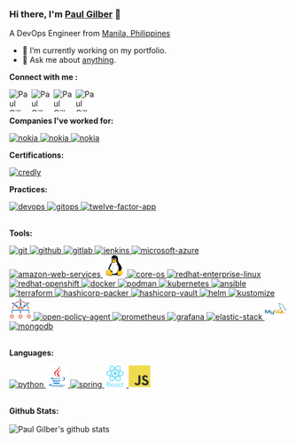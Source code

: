### Hi there, I'm [Paul Gilber](https://www.linkedin.com/in/paul-gilber/) 👋

A DevOps Engineer from [Manila, Philippines](https://g.co/kgs/xmdsSW)

- 🔭 I’m currently working on my portfolio.
- 💬 Ask me about [anything](https://github.com/paul-gilber/paul-gilber/issues).

**Connect with me :**
<p align="left" style="display:inline">
<!-- Linked In -->
<a href="https://www.linkedin.com/in/paul-gilber/" target="_blank">
  <img align="left" alt="Paul Gilber | LinkedIn" width="40" height="40"  src="https://www.vectorlogo.zone/logos/linkedin/linkedin-icon.svg" />
</a>
<!-- GitHub -->
<a href="https://github.com/paul-gilber" target="_blank">
  <img align="left" style="background-color:white" alt="Paul Gilber | GitHub" width="40" height="40"  src="https://upload.vectorlogo.zone/logos/github/images/47bfd2d4-712f-4dee-9315-f99c611b7598.svg"/>
</a>
<!-- Upwork -->
<a href="https://www.upwork.com/freelancers/~01661e6f3b6e80ee4e" target="_blank">
  <img align="left" alt="Paul Gilber | Upwork" width="40" height="40"  src="https://www.vectorlogo.zone/logos/upwork/upwork-tile.svg" />
</a>
<!-- StackOverflow -->
<a href="https://stackoverflow.com/users/22839235/paul-gilber" target="_blank">
  <img align="left" alt="Paul Gilber | StackOverflow" width="40" height="40"  src="https://www.vectorlogo.zone/logos/stackoverflow/stackoverflow-icon.svg" />
</a>
</p>
<br/>
<br/>

**Companies I've worked for:**
<p align="left" style="display:inline">
  <!-- IBM -->
  <a href="https://www.linkedin.com/company/ibm/" target="_blank"> <img src="https://media.licdn.com/dms/image/D560BAQGiz5ecgpCtkA/company-logo_200_200/0/1688684715866/ibm_logo?e=1707350400&v=beta&t=JtPkWsBz07iBQZ-VG-7UWsza59O2K7xLMSOjZeWeuD4" alt="nokia" width="40" height="40"/> </a>
  <!-- ING -->
  <a href="https://www.linkedin.com/company/ing/" target="_blank"> <img src="https://media.licdn.com/dms/image/D4E0BAQEzlL9vyovZuw/company-logo_200_200/0/1691398577240/ing_logo?e=1707350400&v=beta&t=rBXkjCLgdSf2Hu_0SpiAMoWWBOkyEkmL_0rEJyDs6Q0" alt="nokia" width="40" height="40"/> </a>
  <!-- Nokia -->
  <a href="https://www.linkedin.com/company/nokia/" target="_blank"> <img src="https://media.licdn.com/dms/image/C4E0BAQGL8hpduEqGKQ/company-logo_200_200/0/1677420438777/nokia_logo?e=1707350400&v=beta&t=P2nIuxbRU8FOLYnZ7_Q_Hl4ytUQnhieENahiMvpZNcA" alt="nokia" width="40" height="40"/> </a>
</p>

**Certifications:**
<p align="left" style="display:inline">
  <!-- Credly -->
  <a href="https://www.credly.com/users/paul-gilber.963a6cc5" target="_blank"> <img src="https://images.credly.com/images/b685de69-03cf-402c-b8e3-62ecd0e2e949/large_blob.png" alt="credly" width="40" height="40"/> </a>
</p>

**Practices:**
<p align="left" style="display:inline">
  <!-- DevOps -->
  <a href="https://aws.amazon.com/devops/what-is-devops/" target="_blank"> <img src="https://cdn.worldvectorlogo.com/logos/devops-2.svg" alt="devops" width="40" height="40"/> </a>
  <!-- GitOps -->
  <a href="https://opengitops.dev/" target="_blank"> <img src="https://www.vectorlogo.zone/logos/git-scm/git-scm-icon.svg" alt="gitops" width="40" height="40"/> </a>
  <!-- Twelve-Factor App -->
  <a href="https://12factor.net/" target="_blank"> <img src="https://12factor.net/images/symbol.png" alt="twelve-factor-app" width="40" height="40"/> </a>
</p>
<br/>
<br/>

**Tools:**
<p align="left" style="display:inline">
  <!-- Git -->
  <a href="https://git-scm.com/" target="_blank"> <img src="https://www.vectorlogo.zone/logos/git-scm/git-scm-icon.svg" alt="git" width="40" height="40"/> </a>
  <!-- GitHub -->
  <a href="https://github.com/" target="_blank"> <img src="https://upload.vectorlogo.zone/logos/github/images/47bfd2d4-712f-4dee-9315-f99c611b7598.svg" style="background-color:white" alt="github" width="40" height="40"/> </a>
  <!-- Gitlab -->
  <a href="https://about.gitlab.com/" target="_blank"> <img src="https://www.vectorlogo.zone/logos/gitlab/gitlab-icon.svg" alt="gitlab" width="40" height="40"/> </a>  
  <!-- Jenkins -->
  <a href="https://www.jenkins.io/" target="_blank"> <img src="https://www.vectorlogo.zone/logos/jenkins/jenkins-icon.svg" alt="jenkins" width="40" height="40"/> </a>
  <!-- Microsoft Azure -->
  <a href="https://azure.microsoft.com/en-us" target="_blank"> <img src="https://www.vectorlogo.zone/logos/microsoft_azure/microsoft_azure-icon.svg" alt="microsoft-azure" width="40" height="40"/> </a>
  <!-- Amazon Web Services -->
  <a href="https://aws.amazon.com/" target="_blank"> <img src="https://www.vectorlogo.zone/logos/amazon_aws/amazon_aws-icon.svg" alt="amazon-web-services" width="40" height="40"/> </a>
  <!-- Linux -->
  <a href="https://www.linux.org/" target="_blank"> <img src="https://raw.githubusercontent.com/devicons/devicon/master/icons/linux/linux-original.svg" alt="linux" width="40" height="40"/> </a>  
  <!-- CoreOS -->
  <a href="https://fedoraproject.org/coreos/" target="_blank"> <img src="https://www.vectorlogo.zone/logos/coreos/coreos-icon.svg" alt="core-os" width="40" height="40"/> </a>
  <!-- Red Hat Enterprise Linux -->
  <a href="https://access.redhat.com/products/red-hat-enterprise-linux/" target="_blank"> <img src="https://upload.wikimedia.org/wikipedia/commons/d/d8/Red_Hat_logo.svg" alt="redhat-enterprise-linux" width="40" height="40"/> </a>
  <!-- Red Hat OpenShift -->
  <a href="https://www.redhat.com/en/technologies/cloud-computing/openshift" target="_blank"> <img src="https://www.vectorlogo.zone/logos/openshift/openshift-icon.svg" alt="redhat-openshift" width="40" height="40"/> </a>  
  <!-- Docker -->
  <a href="https://www.docker.com/" target="_blank"> <img src="https://www.vectorlogo.zone/logos/docker/docker-tile.svg" alt="docker" width="40" height="40"/> </a>
  <!-- Podman -->
  <a href="https://podman.io/" target="_blank"> <img src="https://podman.io/logos/optimized/podman-3-logo-95w-90h.webp" alt="podman" width="40" height="40"/> </a>
  <!-- Kubernetes -->
  <a href="https://kubernetes.io/" target="_blank"> <img src="https://www.vectorlogo.zone/logos/kubernetes/kubernetes-icon.svg" alt="kubernetes" width="40" height="40"/> </a>
  <!-- Ansible -->
  <a href="https://www.ansible.com/" target="_blank"> <img src="https://www.vectorlogo.zone/logos/ansible/ansible-icon.svg" alt="ansible" width="40" height="40"/> </a>
  <!-- Terraform -->
  <a href="https://www.terraform.io/" target="_blank"> <img src="https://www.vectorlogo.zone/logos/terraformio/terraformio-icon.svg" alt="terraform" width="40" height="40"/> </a>
  <!-- Hashicorp Packer -->
  <a href="https://www.packer.io/" target="_blank"> <img src="https://www.vectorlogo.zone/logos/packerio/packerio-icon.svg" alt="hashicorp-packer" width="40" height="40"/> </a>
  <!-- Hashicorp Vault -->
  <a href="https://www.vaultproject.io/" target="_blank"> <img src="https://d1q6f0aelx0por.cloudfront.net/product-logos/library-vault-logo.png" alt="hashicorp-vault" width="40" height="40"/> </a>
  <!-- Helm -->
  <a href="https://helm.sh/" target="_blank"> <img src="https://www.vectorlogo.zone/logos/helmsh/helmsh-icon.svg" alt="helm" width="40" height="40"/> </a>
  <!-- Kustomize -->
  <a href="https://kustomize.io/" target="_blank"> <img src="https://res.cloudinary.com/canonical/image/fetch/f_auto,q_auto,fl_sanitize,w_60,h_60/https://dashboard.snapcraft.io/site_media/appmedia/2020/06/kustomize.png" alt="kustomize" width="40" height="40"/> </a>
  <!-- Kyverno -->
  <a href="https://kyverno.io/" target="_blank"> <img src="https://raw.githubusercontent.com/cncf/artwork/master/projects/kyverno/icon/color/kyverno-icon-color.svg" alt="kyverno" width="40" height="40"/> </a>
  <!-- Open Policy Agent -->
  <a href="https://www.openpolicyagent.org/" target="_blank"> <img src="https://www.vectorlogo.zone/logos/openpolicyagent/openpolicyagent-icon.svg" alt="open-policy-agent" width="40" height="40"/> </a>
  <!-- Prometheus -->
  <a href="https://prometheus.io/" target="_blank"> <img src="https://www.vectorlogo.zone/logos/prometheusio/prometheusio-icon.svg" alt="prometheus" width="40" height="40"/> </a>
  <!-- Grafana -->
  <a href="https://grafana.com/" target="_blank"> <img src="https://www.vectorlogo.zone/logos/grafana/grafana-icon.svg" alt="grafana" width="40" height="40"/> </a>
  <!-- Elastic Stack -->
  <a href="https://www.elastic.co/" target="_blank"> <img src="https://www.vectorlogo.zone/logos/elastic/elastic-icon.svg" alt="elastic-stack" width="40" height="40"/> </a>
  <!-- MySQL -->
  <a href="https://www.mysql.com/" target="_blank"> <img src="https://raw.githubusercontent.com/devicons/devicon/master/icons/mysql/mysql-original-wordmark.svg" alt="mysql" width="40" height="40"/> </a>
  <!-- MongoDB -->
  <a href="https://www.mongodb.com/" target="_blank"> <img src="https://www.vectorlogo.zone/logos/mongodb/mongodb-icon.svg" alt="mongodb" width="40" height="40"/> </a>
</p>
<br/>
<br/>

**Languages:**
<p align="left" style="display:inline">
  <!-- Python -->
  <a href="https://www.python.org/" target="_blank"> <img src="https://www.vectorlogo.zone/logos/python/python-icon.svg" alt="python" width="40" height="40"/> </a>
  <!-- Java -->
  <a href="https://www.java.com" target="_blank"> <img src="https://raw.githubusercontent.com/devicons/devicon/master/icons/java/java-original.svg" alt="java" width="40" height="40"/> </a> 
  <!-- Spring -->
  <a href="https://spring.io/" target="_blank"> <img src="https://www.vectorlogo.zone/logos/springio/springio-icon.svg" alt="spring" width="40" height="40"/> </a>
  <!-- React -->
  <a href="https://reactjs.org/" target="_blank"> <img src="https://raw.githubusercontent.com/devicons/devicon/master/icons/react/react-original-wordmark.svg" alt="react" width="40" height="40"/> </a>  
  <!-- JavaScript -->
  <a href="https://developer.mozilla.org/en-US/docs/Web/JavaScript" target="_blank"> <img src="https://raw.githubusercontent.com/devicons/devicon/master/icons/javascript/javascript-original.svg" alt="javascript" width="40" height="40"/> </a>  
</p>
<br/>
<br/>

**Github Stats:**
<p>
  <img align="center" src="https://github-readme-stats.vercel.app/api?username=paul-gilber&show_icons=true&include_all_commits=true&theme=dark" alt="Paul Gilber's github stats" />
</p>
<!--
**paul-gilber/paul-gilber** is a ✨ _special_ ✨ repository because its `README.md` (this file) appears on your GitHub profile.

Here are some ideas to get you started:

- 🔭 I’m currently working on ...
- 🌱 I’m currently learning ...
- 👯 I’m looking to collaborate on ...
- 🤔 I’m looking for help with ...
- 💬 Ask me about ...
- 📫 How to reach me: ...
- 😄 Pronouns: ...
- ⚡ Fun fact: ...
-->
